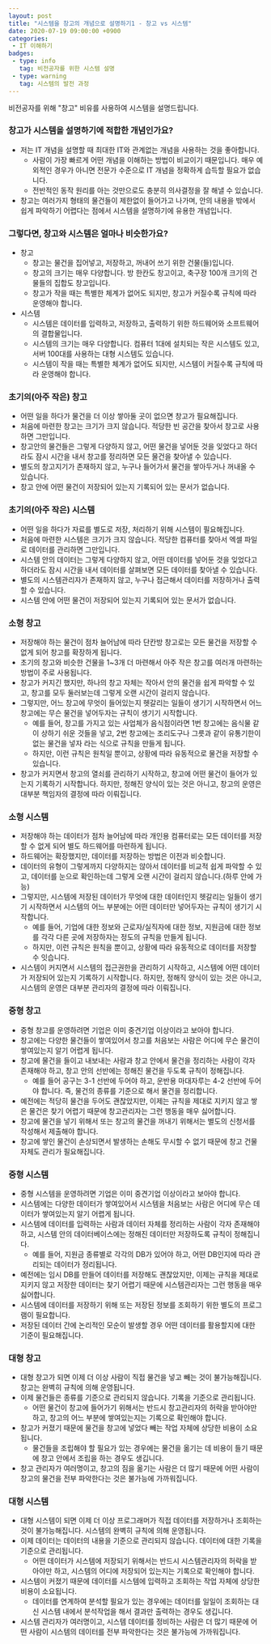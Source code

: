```yaml
---
layout: post
title: "시스템을 창고의 개념으로 설명하기1 - 창고 vs 시스템"
date: 2020-07-19 09:00:00 +0900
categories: 
 - IT 이해하기
badges:
 - type: info
   tag: 비전공자를 위한 시스템 설명
 - type: warning
   tag: 시스템의 발전 과정
---
```


비전공자를 위해 "창고" 비유를 사용하여 시스템을 설명드립니다.

<!--more-->

### **창고가 시스템을 설명하기에 적합한 개념인가요?**
- 저는 IT 개념을 설명할 때 최대한 IT와 관계없는 개념을 사용하는 것을 좋아합니다.
  - 사람이 가장 빠르게 어떤 개념을 이해하는 방법이 비교이기 때문입니다. 매우 예외적인 경우가 아니면 전문가 수준으로 IT 개념을 정확하게 습득할 필요가 없습니다.
  - 전반적인 동작 원리를 아는 것만으로도 충분히 의사결정을 잘 해낼 수 있습니다.
- 창고는 여러가지 형태의 물건들이 제한없이 들어가고 나가며, 안의 내용을 밖에서 쉽게 파악하기 어렵다는 점에서 시스템을 설명하기에 유용한 개념입니다.

### **그렇다면, 창고와 시스템은 얼마나 비슷한가요?**
- 창고
  - 창고는 물건을 집어넣고, 저장하고, 꺼내어 쓰기 위한 건물(들)입니다.
  - 창고의 크기는 매우 다양합니다. 방 한칸도 창고이고, 축구장 100개 크기의 건물들의 집합도 창고입니다.
  - 창고가 작을 때는 특별한 체계가 없어도 되지만, 창고가 커질수록 규칙에 따라 운영해야 합니다.
- 시스템
  - 시스템은 데이터를 입력하고, 저장하고, 출력하기 위한 하드웨어와 소프트웨어의 결합물입니다.
  - 시스템의 크기는 매우 다양합니다. 컴퓨터 1대에 설치되는 작은 시스템도 있고, 서버 100대를 사용하는 대형 시스템도 있습니다.
  - 시스템이 작을 때는 특별한 체계가 없어도 되지만, 시스템이 커질수록 규칙에 따라 운영해야 합니다.

### **초기의(아주 작은) 창고**
- 어떤 일을 하다가 물건을 더 이상 쌓아둘 곳이 없으면 창고가 필요해집니다.
- 처음에 마련한 창고는 크기가 크지 않습니다. 적당한 빈 공간을 찾아서 창고로 사용하면 그만입니다.
- 창고안의 물건들은 그렇게 다양하지 않고, 어떤 물건을 넣어둔 것을 잊었다고 하더라도 잠시 시간을 내서 창고를 정리하면 모든 물건을 찾아낼 수 있습니다.
- 별도의 창고지기가 존재하지 않고, 누구나 들어가서 물건을 쌓아두거나 꺼내올 수 있습니다.
- 창고 안에 어떤 물건이 저장되어 있는지 기록되어 있는 문서가 없습니다.

### **초기의(아주 작은) 시스템**
- 어떤 일을 하다가 자료를 별도로 저장, 처리하기 위해 시스템이 필요해집니다.
- 처음에 마련한 시스템은 크기가 크지 않습니다. 적당한 컴퓨터를 찾아서 엑셀 파일로 데이터를 관리하면 그만입니다.
- 시스템 안의 데이터는 그렇게 다양하지 않고, 어떤 데이터를 넣어둔 것을 잊었다고 하더라도 잠시 시간을 내서 데이터를 살펴보면 모든 데이터를 찾아낼 수 있습니다.
- 별도의 시스템관리자가 존재하지 않고, 누구나 접근해서 데이터를 저장하거나 출력할 수 있습니다.
- 시스템 안에 어떤 물건이 저장되어 있는지 기록되어 있는 문서가 없습니다.

### **소형 창고**
- 저장해야 하는 물건이 점차 늘어남에 따라 단칸방 창고로는 모든 물건을 저장할 수 없게 되어 창고를 확장하게 됩니다.
- 초기의 창고와 비슷한 건물을 1~3개 더 마련해서 아주 작은 창고를 여러개 마련하는 방법이 주로 사용됩니다.
- 창고가 커지긴 했지만, 하나의 창고 자체는 작아서 안의 물건을 쉽게 파악할 수 있고, 창고를 모두 둘러보는데 그렇게 오랜 시간이 걸리지 않습니다.
- 그렇지만, 어느 창고에 무엇이 들어있는지 헷갈리는 일들이 생기기 시작하면서 어느 창고에는 무슨 물건을 넣어두자는 규칙이 생기기 시작합니다.
  - 예를 들어, 창고를 가지고 있는 사업체가 음식점이라면 1번 창고에는 음식물 같이 상하기 쉬운 것들을 넣고, 2번 창고에는 조리도구나 그릇과 같이 유통기한이 없는 물건을 넣자 라는 식으로 규칙을 만들게 됩니다.
  - 하지만, 이런 규칙은 원칙일 뿐이고, 상황에 따라 유동적으로 물건을 저장할 수 있습니다.
- 창고가 커지면서 창고의 열쇠를 관리하기 시작하고, 창고에 어떤 물건이 들어가 있는지 기록하기 시작합니다. 하지만, 정해진 양식이 있는 것은 아니고, 창고의 운영은 대부분 책임자의 결정에 따라 이뤄집니다.

### **소형 시스템**
- 저장해야 하는 데이터가 점차 늘어남에 따라 개인용 컴퓨터로는 모든 데이터를 저장할 수 없게 되어 별도 하드웨어를 마련하게 됩니다.
- 하드웨어는 확장했지만, 데이터를 저장하는 방법은 이전과 비슷합니다. 
- 데이터의 유형이 그렇게까지 다양하지는 않아서 데이터를 비교적 쉽게 파악할 수 있고, 데이터를 눈으로 확인하는데 그렇게 오랜 시간이 걸리지 않습니다.(하루 안에 가능)
- 그렇지만, 시스템에 저장된 데이터가 무엇에 대한 데이터인지 헷갈리는 일들이 생기기 시작하면서 시스템의 어느 부분에는 어떤 데이터만 넣어두자는 규칙이 생기기 시작합니다.
  - 예를 들어, 기업에 대한 정보와 근로자/실직자에 대한 정보, 지원금에 대한 정보를 각각 다른 곳에 저장하자는 정도의 규칙을 만들게 됩니다.
  - 하지만, 이런 규칙은 원칙을 뿐이고, 상황에 따라 유동적으로 데이터를 저장할 수 잇습니다.
- 시스템이 커지면서 시스템의 접근권한을 관리하기 시작하고, 시스템에 어떤 데이터가 저장되어 있는지 기록하기 시작합니다. 하지만, 정해직 양식이 있는 것은 아니고, 시스템의 운영은 대부분 관리자의 결정에 따라 이뤄집니다.

### **중형 창고**
- 중형 창고를 운영하려면 기업은 이미 중견기업 이상이라고 보아야 합니다.
- 창고에는 다양한 물건들이 쌓여있어서 창고를 처음보는 사람은 어디에 무슨 물건이 쌓여있는지 알기 어렵게 됩니다.
- 창고에 물건을 들이고 내보내는 사람과 창고 안에서 물건을 정리하는 사람이 각자 존재해야 하고, 창고 안의 선반에는 정해진 물건을 두도록 규칙이 정해집니다.
  - 예를 들어 공구는 3-1 선반에 두어야 하고, 운반용 마대자루는 4-2 선반에 두어야 합니다. 즉, 물건의 종류를 기준으로 해서 물건을 정리합니다.
- 예전에는 적당히 물건을 두어도 괜찮았지만, 이제는 규칙을 제대로 지키지 않고 쌓은 물건은 찾기 어렵기 때문에 창고관리자는 그런 행동을 매우 싫어합니다.
- 창고에 물건을 넣기 위해서 또는 창고의 물건을 꺼내기 위해서는 별도의 신청서를 작성해서 제출해야 합니다.
- 창고에 쌓인 물건이 손상되면서 발생하는 손해도 무시할 수 없기 때문에 창고 건물 자체도 관리가 필요해집니다.

### **중형 시스템**
- 중형 시스템을 운영하려면 기업은 이미 중견기업 이상이라고 보아야 합니다.
- 시스템에는 다양한 데이터가 쌓여있어서 시스템을 처음보는 사람은 어디에 무슨 데이터가 쌓여있는지 알기 어렵게 됩니다.
- 시스템에 데이터를 입력하는 사람과 데이터 자체를 정리하는 사람이 각자 존재해야 하고, 시스템 안의 데이터베이스에는 정해진 데이터만 저장하도록 규칙이 정해집니다.
  - 예를 들어, 지원금 종류별로 각각의 DB가 있어야 하고, 어떤 DB인지에 따라 관리되는 데이터가 정리됩니다.
- 예전에는 임시 DB를 만들어 데이터를 저장해도 괜찮았지만, 이제는 규칙을 제대로 지키지 않고 저장한 데이터는 찾기 어렵기 때문에 시스템관리자는 그런 행동을 매우 싫어합니다.
- 시스템에 데이터를 저장하기 위해 또는 저장된 정보를 조회하기 위한 별도의 프로그램이 필요합니다.
- 저장된 데이터 간에 논리적인 모순이 발생할 경우 어떤 데이터를 활용할지에 대한 기준이 필요해집니다.

### **대형 창고**
- 대형 창고가 되면 이제 더 이상 사람이 직접 물건을 넣고 빼는 것이 불가능해집니다. 창고는 완벽히 규칙에 의해 운영됩니다.
- 이제 물건들은 종류를 기준으로 관리되지 않습니다. 기록을 기준으로 관리됩니다.
  - 어떤 물건이 창고에 들어가기 위해서는 반드시 창고관리자의 허락을 받아야만 하고, 창고의 어느 부분에 쌓여있는지는 기록으로 확인해야 합니다.
- 창고가 커졌기 때문에 물건을 창고에 넣었다 빼는 작업 자체에 상당한 비용이 소요됩니다.
  - 물건들을 조립해야 할 필요가 있는 경우에는 물건을 옮기는 데 비용이 들기 때문에 창고 안에서 조립을 하는 경우도 생깁니다.
- 창고 관리자가 여러명이고, 창고의 짐을 옮기는 사람은 더 많기 때문에 어떤 사람이 창고의 물건을 전부 파악한다는 것은 불가능에 가까워집니다.

### **대형 시스템**
- 대형 시스템이 되면 이제 더 이상 프로그래머가 직접 데이터를 저장하거나 조회하는 것이 불가능해집니다. 시스템의 완벽히 규칙에 의해 운영됩니다.
- 이제 데이터는 데이터의 내용을 기준으로 관리되지 않습니다. 데이터에 대한 기록을 기준으로 관리됩니다.
  - 어떤 데이터가 시스템에 저장되기 위해서는 반드시 시스템관리자의 허락을 받아야만 하고, 시스템의 어디에 저장되어 있는지는 기록으로 확인해야 합니다.
- 시스템이 커졌기 때문에 데이터를 시스템에 입력하고 조회하는 작업 자체에 상당한 비용이 소요됩니다.
  - 데이터를 연계하여 분석할 필요가 있는 경우에는 데이터를 일일이 조회하는 대신 시스템 내에서 분석작업을 해서 결과만 출력하는 경우도 생깁니다.
- 시스템 관리자가 여러명이고, 시스템 데이터를 정비하는 사람은 더 많기 때문에 어떤 사람이 시스템의 데이터를 전부 파악한다는 것은 불가능에 가까워집니다.
